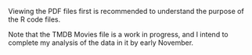 Viewing the PDF files first is recommended to understand the purpose of the R code files.

Note that the TMDB Movies file is a work in progress, and I intend to complete my analysis of the data in it by early November.
